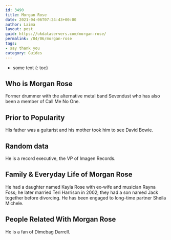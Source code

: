 ```yaml
---
id: 3490
title: Morgan Rose
date: 2021-04-06T07:24:43+00:00
author: Laima
layout: post
guid: https://ukdataservers.com/morgan-rose/
permalink: /04/06/morgan-rose
tags:
- say thank you
category: Guides
---
```


* some text
{: toc}


## Who is Morgan Rose
                  
                  
                  
Former drummer with the alternative metal band Sevendust who has also been a member of Call Me No One.
                  
              
            
              
            
                
                
                
## Prior to Popularity
                  
                  
                  
His father was a guitarist and his mother took him to see David Bowie.
                  
              
            
              
            
                
                
                
## Random data
                  
                  
                  
He is a record executive, the VP of Imagen Records.
                  
              
            
              
            
                
                
                
## Family & Everyday Life of Morgan Rose
                  
                  
                  
He had a daughter named Kayla Rose with ex-wife and musician Rayna Foss; he later married Teri Harrison in 2002; they had a son named Jack together before divorcing. He has been engaged to long-time partner Sheila Michele.
                  
              
            
              
            
                
                
                
## People Related With Morgan Rose
                  
                  
                  
He is a fan of Dimebag Darrell.
                  
              
            
              
            
                
              
            
              
              
            
            
              
            
          
          
          